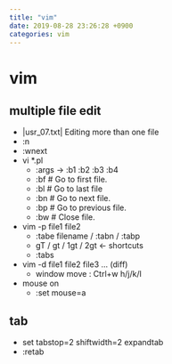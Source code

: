 ```yaml
---
title: "vim"
date: 2019-08-28 23:26:28 +0900
categories: vim 
---
```



# vim
## multiple file edit
- |usr_07.txt|  Editing more than one file
- :n
- :wnext
- vi *.pl
    - :args  -> :b1 :b2 :b3 :b4
    - :bf            # Go to first file.
    - :bl            # Go to last file
    - :bn            # Go to next file.
    - :bp            # Go to previous file.
    - :bw            # Close file.
- vim -p file1 file2
    - :tabe filename / :tabn  / :tabp
    - gT / gt / 1gt / 2gt <- shortcuts
    - :tabs
- vim -d file1 file2 file3 ...   (diff)
    - window move : Ctrl+w h/j/k/l
- mouse on
    - :set mouse=a


## tab
- set tabstop=2 shiftwidth=2 expandtab
- :retab
